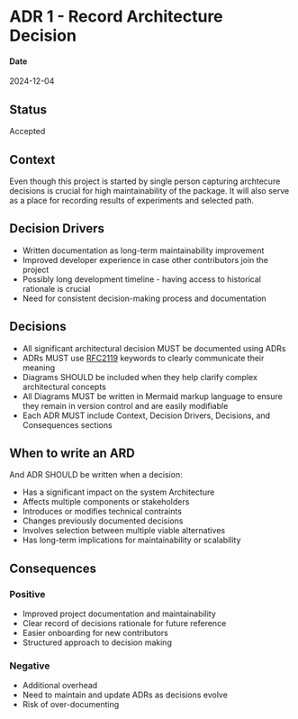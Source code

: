 # ADR 1 - Record Architecture Decision

#### Date

2024-12-04

## Status

Accepted

## Context

Even though this project is started by single person capturing archtecure decisions is crucial for high maintainability of the package. It will also serve as a place for recording results of experiments and selected path.

## Decision Drivers

- Written documentation as long-term maintainability improvement
- Improved developer experience in case other contributors join the project
- Possibly long development timeline - having access to historical rationale is crucial
- Need for consistent decision-making process and documentation

## Decisions

- All significant architectural decision MUST be documented using ADRs
- ADRs MUST use [RFC2119](https://datatracker.ietf.org/doc/html/RFC2119) keywords to clearly communicate their meaning
- Diagrams SHOULD be included when they help clarify complex architectural concepts
- All Diagrams MUST be written in Mermaid markup language to ensure they remain in version control and are easily modifiable
- Each ADR MUST include Context, Decision Drivers, Decisions, and Consequences sections

## When to write an ARD

And ADR SHOULD be written when a decision:

- Has a significant impact on the system Architecture
- Affects multiple components or stakeholders
- Introduces or modifies technical contraints
- Changes previously documented decisions
- Involves selection between multiple viable alternatives
- Has long-term implications for maintainability or scalability

## Consequences

### Positive

- Improved project documentation and maintainability
- Clear record of decisions rationale for future reference
- Easier onboarding for new contributors
- Structured approach to decision making

### Negative

- Additional overhead
- Need to maintain and update ADRs as decisions evolve
- Risk of over-documenting
